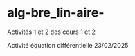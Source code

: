 # alg-bre_lin-aire-
Activités 1 et 2 des cours 1 et 2 

Activité équation différentielle 23/02/2025

